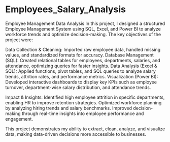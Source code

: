 # Employees_Salary_Analysis
Employee Management Data Analysis
In this project, I designed a structured Employee Management System using SQL, Excel, and Power BI to analyze workforce trends and optimize decision-making. The key objectives of the project were:

 Data Collection & Cleaning: Imported raw employee data, handled missing values, and standardized formats for accuracy.
 Database Management (SQL): Created relational tables for employees, departments, salaries, and attendance, optimizing queries for faster insights.
 Data Analysis (Excel & SQL): Applied functions, pivot tables, and SQL queries to analyze salary trends, attrition rates, and performance metrics.
 Visualization (Power BI): Developed interactive dashboards to display key KPIs such as employee turnover, department-wise salary distribution, and attendance trends.

Impact & Insights:
 Identified high employee attrition in specific departments, enabling HR to improve retention strategies.
 Optimized workforce planning by analyzing hiring trends and salary benchmarks.
 Improved decision-making through real-time insights into employee performance and engagement.

This project demonstrates my ability to extract, clean, analyze, and visualize data, making data-driven decisions more accessible to businesses.
